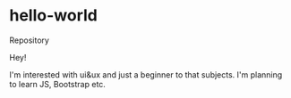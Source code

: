 # hello-world
Repository

Hey!

I'm interested with ui&ux and just a beginner to that subjects. I'm planning to learn JS, Bootstrap etc. 
